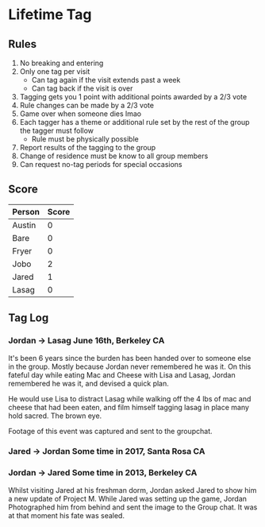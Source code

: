 # Lifetime Tag

## Rules

1. No breaking and entering
1. Only one tag per visit
    - Can tag again if the visit extends past a week
    - Can tag back if the visit is over
1. Tagging gets you 1 point with additional points awarded by a 2/3 vote
1. Rule changes can be made by a 2/3 vote
1. Game over when someone dies lmao
1. Each tagger has a theme or additional rule set by the rest of the group the tagger must follow
    - Rule must be physically possible
1. Report results of the tagging to the group
1. Change of residence must be know to all group members
1. Can request no-tag periods for special occasions

## Score

Person|Score
---|---
Austin|0
Bare|0
Fryer|0
Jobo|2
Jared|1
Lasag|0


## Tag Log

### Jordan -> Lasag June 16th, Berkeley CA
It's been 6 years since the burden has been handed over to someone else in the group. Mostly because Jordan never remembered he was it.
On this fateful day while eating Mac and Cheese with Lisa and Lasag, Jordan remembered he was it, and devised a quick plan.

He would use Lisa to distract Lasag while walking off the 4 lbs of mac and cheese that had been eaten, and film himself tagging lasag in place
many hold sacred. The brown eye.

Footage of this event was captured and sent to the groupchat.

### Jared -> Jordan Some time in 2017, Santa Rosa CA

### Jordan -> Jared Some time in 2013, Berkeley CA

Whilst visiting Jared at his freshman dorm, Jordan asked Jared to show him a new update of Project M. 
While Jared was setting up the game, Jordan Photographed him from behind and sent the image to the Group chat. 
It was at that moment his fate was sealed.
